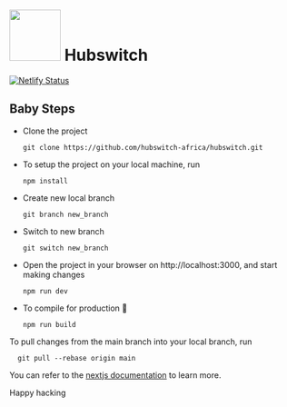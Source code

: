 # <img width="90px" src="https://hubswitch.netlify.app/assets/img/logo2-trans.png" /> Hubswitch
[![Netlify Status](https://api.netlify.com/api/v1/badges/6f6e2958-9e1f-4b66-897f-beb82d2f602d/deploy-status)](https://app.netlify.com/sites/hubswitch/deploys)

## Baby Steps 

- Clone the project

      git clone https://github.com/hubswitch-africa/hubswitch.git


- To setup the project on your local machine, run

      npm install

- Create new local branch

      git branch new_branch

- Switch to new branch

      git switch new_branch

- Open the project in your browser on http://localhost:3000, and start making changes

      npm run dev

- To compile for production 🎉

      npm run build


To pull changes from the main branch into your local branch, run
      
      git pull --rebase origin main


You can refer to the [nextjs documentation](https://nextjs.org) to learn more.

Happy hacking 
